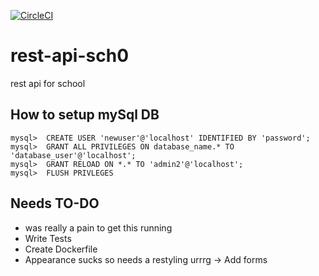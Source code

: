 [![CircleCI](https://circleci.com/gh/lona9a/rest-api-sch0.svg?style=shield)](https://circleci.com/gh/lona9a/rest-api-sch0)

# rest-api-sch0

rest api for school


## How to setup mySql DB
    mysql>  CREATE USER 'newuser'@'localhost' IDENTIFIED BY 'password';
    mysql>  GRANT ALL PRIVILEGES ON database_name.* TO 'database_user'@'localhost';
    mysql>  GRANT RELOAD ON *.* TO 'admin2'@'localhost';
    mysql>  FLUSH PRIVLEGES


## Needs TO-DO
   - was really a pain to  get this running
   - Write Tests
   - Create Dockerfile
   - Appearance sucks so needs a restyling urrrg -> Add forms

